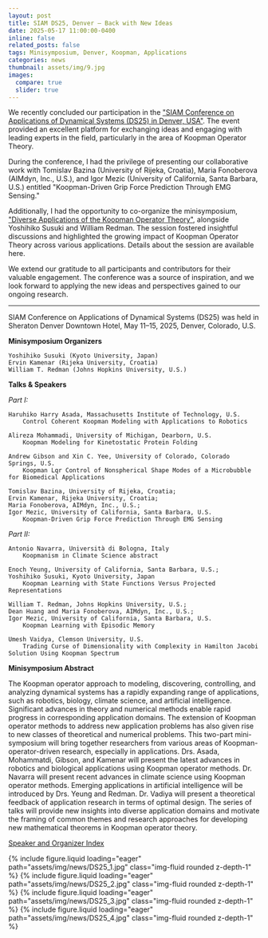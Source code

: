 ```yaml
---
layout: post
title: SIAM DS25, Denver – Back with New Ideas
date: 2025-05-17 11:00:00-0400
inline: false
related_posts: false
tags: Minisymposium, Denver, Koopman, Applications
categories: news
thumbnail: assets/img/9.jpg
images:
  compare: true
  slider: true
---
```


We recently concluded our participation in the <a href="https://www.siam.org/conferences-events/siam-conferences/ds25/">"SIAM Conference on Applications of Dynamical Systems (DS25) in Denver, USA"</a>. The event provided an excellent platform for exchanging ideas and engaging with leading experts in the field, particularly in the area of Koopman Operator Theory.

During the conference, I had the privilege of presenting our collaborative work with Tomislav Bazina (University of Rijeka, Croatia), Maria Fonoberova (AIMdyn, Inc., U.S.), and Igor Mezic (University of California, Santa Barbara, U.S.) entitled "Koopman-Driven Grip Force Prediction Through EMG Sensing."

Additionally, I had the opportunity to co-organize the minisymposium, <a href="https://meetings.siam.org/sess/dsp_programsess.cfm?SESSIONCODE=82708">"Diverse Applications of the Koopman Operator Theory"</a>, alongside Yoshihiko Susuki and William Redman. The session fostered insightful discussions and highlighted the growing impact of Koopman Operator Theory across various applications. Details about the session are available here.

We extend our gratitude to all participants and contributors for their valuable engagement. The conference was a source of inspiration, and we look forward to applying the new ideas and perspectives gained to our ongoing research.

---

SIAM Conference on Applications of Dynamical Systems (DS25) was held in Sheraton Denver Downtown Hotel, May 11–15, 2025, Denver, Colorado, U.S.

**Minisymposium Organizers**

```
Yoshihiko Susuki (Kyoto University, Japan)
Ervin Kamenar (Rijeka University, Croatia)
William T. Redman (Johns Hopkins University, U.S.)
```

**Talks & Speakers**

<i>Part I:</i>

```
Haruhiko Harry Asada, Massachusetts Institute of Technology, U.S.
    Control Coherent Koopman Modeling with Applications to Robotics

Alireza Mohammadi, University of Michigan, Dearborn, U.S.
    Koopman Modeling for Kinetostatic Protein Folding

Andrew Gibson and Xin C. Yee, University of Colorado, Colorado Springs, U.S.
    Koopman Lqr Control of Nonspherical Shape Modes of a Microbubble for Biomedical Applications

Tomislav Bazina, University of Rijeka, Croatia;
Ervin Kamenar, Rijeka University, Croatia;
Maria Fonoberova, AIMdyn, Inc., U.S.;
Igor Mezic, University of California, Santa Barbara, U.S.
    Koopman-Driven Grip Force Prediction Through EMG Sensing
```

<i>Part II:</i>

```
Antonio Navarra, Università di Bologna, Italy
    Koopmanism in Climate Science abstract

Enoch Yeung, University of California, Santa Barbara, U.S.;
Yoshihiko Susuki, Kyoto University, Japan
    Koopman Learning with State Functions Versus Projected Representations

William T. Redman, Johns Hopkins University, U.S.;
Dean Huang and Maria Fonoberova, AIMdyn, Inc., U.S.;
Igor Mezic, University of California, Santa Barbara, U.S.
    Koopman Learning with Episodic Memory

Umesh Vaidya, Clemson University, U.S.
    Trading Curse of Dimensionality with Complexity in Hamilton Jacobi Solution Using Koopman Spectrum
```

**Minisymposium Abstract**

The Koopman operator approach to modeling, discovering, controlling, and analyzing dynamical systems has a rapidly expanding range of applications, such as robotics, biology, climate science, and artificial intelligence. Significant advances in theory and numerical methods enable rapid progress in corresponding application domains. The extension of Koopman operator methods to address new application problems has also given rise to new classes of theoretical and numerical problems. This two-part mini-symposium will bring together researchers from various areas of Koopman-operator-driven research, especially in applications. Drs. Asada, Mohammatdi, Gibson, and Kamenar will present the latest advances in robotics and biological applications using Koopman operator methods. Dr. Navarra will present recent advances in climate science using Koopman operator methods. Emerging applications in artificial intelligence will be introduced by Drs. Yeung and Redman. Dr. Vadiya will present a theoretical feedback of application research in terms of optimal design. The series of talks will provide new insights into diverse application domains and motivate the framing of common themes and research approaches for developing new mathematical theorems in Koopman operator theory.

<a href="https://meetings.siam.org/speakdex.cfm?CONFCODE=ds25">Speaker and Organizer Index</a>

<swiper-container keyboard="true" navigation="true" pagination="true" pagination-clickable="true" pagination-dynamic-bullets="true" rewind="true">
  <swiper-slide>{% include figure.liquid loading="eager" path="assets/img/news/DS25_1.jpg" class="img-fluid rounded z-depth-1" %}</swiper-slide>
  <swiper-slide>{% include figure.liquid loading="eager" path="assets/img/news/DS25_2.jpg" class="img-fluid rounded z-depth-1" %}</swiper-slide>
  <swiper-slide>{% include figure.liquid loading="eager" path="assets/img/news/DS25_3.jpg" class="img-fluid rounded z-depth-1" %}</swiper-slide>
  <swiper-slide>{% include figure.liquid loading="eager" path="assets/img/news/DS25_4.jpg" class="img-fluid rounded z-depth-1" %}</swiper-slide>
</swiper-container>